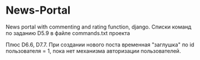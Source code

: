 # News-Portal

News portal with commenting and rating function, django.
Списки команд по заданию D5.9 в файле commands.txt проекта

Плюс D6.6, D7.7. При создании нового поста временная "заглушка" по id пользователя = 1, пока нет механизма авторизации пользователей.
